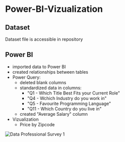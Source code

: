 # Power-BI-Vizualization

## Dataset
Dataset file is accessible in repository

## Power BI
- imported data to Power BI
- created relationships between tables
- Power Query:
  - deleted blank columns
  - standardized data in columns:
    - "Q1 - Which Title Best Fits your Current Role"
    - "Q4 - Wchich Industry do you work in"
    - "Q5 - Favourite Programming Language"
    - "Q11 - Which Country do you live in"
  - created "Average Salary" column
- Vizualization
  - Price by Zipcode

 ![Data Professional Survey 1](https://github.com/WiktorPaprocki/Power-BI-Vizualization/assets/125204368/4e01803a-1e31-4ddb-bc10-c2f4f14f794e)

